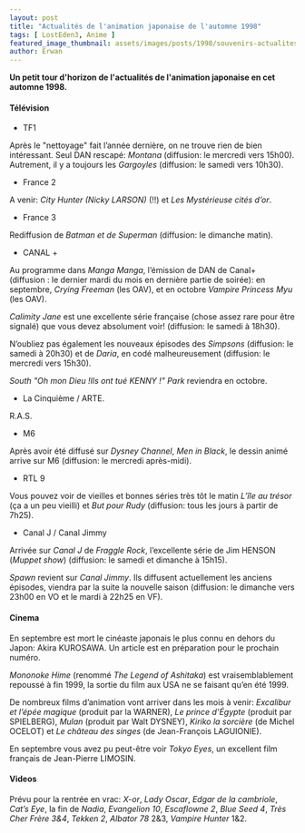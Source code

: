 ```yaml
---
layout: post
title: "Actualités de l'animation japonaise de l'automne 1998"
tags: [ LostEden3, Anime ]
featured_image_thumbnail: assets/images/posts/1998/souvenirs-actualites-de-l-animation-japonaise-en-1998.jpg
author: Erwan
---
```


**Un petit tour d'horizon de l'actualités de l'animation japonaise en cet automne 1998.**

#### Télévision

- TF1

Après le "nettoyage" fait l’année dernière, on ne trouve rien de bien intéressant. Seul DAN rescapé: *Montana* (diffusion: le mercredi vers 15h00). Autrement, il y a toujours les *Gargoyles* (diffusion: le samedi vers 10h30).

- France 2

A venir: *City Hunter (Nicky LARSON)* (!!) et *Les Mystérieuse cités d’or*.  

- France 3

Rediffusion de *Batman et de Superman* (diffusion: le dimanche matin).  

- CANAL +

Au programme dans *Manga Manga*, l’émission de DAN de Canal+ (diffusion : le dernier mardi du mois en dernière partie de soirée): en septembre, *Crying Freeman* (les OAV), et en octobre *Vampire Princess Myu* (les OAV).

*Calimity Jane* est une excellente série française (chose assez rare pour être signalé) que vous devez absolument voir! (diffusion: le samedi à 18h30).

N’oubliez pas également les nouveaux épisodes des *Simpsons* (diffusion: le samedi à 20h30) et de *Daria*, en codé malheureusement (diffusion: le mercredi vers 15h30).

*South "Oh mon Dieu !Ils ont tué KENNY !" Park* reviendra en octobre.  

- La Cinquième / ARTE.

R.A.S.

- M6

Après avoir été diffusé sur *Dysney Channel*, *Men in Black*, le dessin animé arrive sur M6 (diffusion: le mercredi après-midi).

- RTL 9

Vous pouvez voir de vieilles et bonnes séries très tôt le matin *L’île au trésor* (ça a un peu vieilli) et *But pour Rudy* (diffusion: tous les jours à partir de 7h25). 

- Canal J / Canal Jimmy
  
Arrivée sur *Canal J* de *Fraggle Rock*, l’excellente série de Jim HENSON (*Muppet show*) (diffusion:  le samedi et dimanche à 15h15).

*Spawn* revient sur *Canal Jimmy*. Ils diffusent actuellement les anciens épisodes, viendra par la suite la nouvelle saison (diffusion: le dimanche vers 23h00 en VO et le mardi à 22h25 en VF).

#### Cinema

En septembre est mort le cinéaste japonais le plus connu en dehors du Japon: Akira KUROSAWA. Un article est en préparation pour le prochain numéro. 

*Mononoke Hime* (renommé *The Legend of Ashitaka*) est vraisemblablement repoussé à fin 1999, la sortie du film aux USA ne se faisant qu’en été 1999.

De nombreux films d’animation vont arriver dans les mois à venir: *Excalibur et l’épée magique* (produit par la WARNER), *Le prince d’Égypte* (produit par SPIELBERG), *Mulan* (produit par Walt DYSNEY), *Kiriko la sorcière* (de Michel OCELOT) et *Le château des singes* (de Jean-François LAGUIONIE).  

En septembre vous avez pu peut-être voir *Tokyo Eyes*, un excellent film français de Jean-Pierre LIMOSIN.

#### Videos

Prévu pour la rentrée en vrac: *X-or*, *Lady Oscar*, *Edgar de la cambriole*, *Cat’s Eye*, la fin de *Nadia*, *Evangelion 10*, *Escaflowne 2*, *Blue Seed 4*, *Très Cher Frère 3&4*, *Tekken 2*, *Albator 78* 2&3, *Vampire Hunter* 1&2.